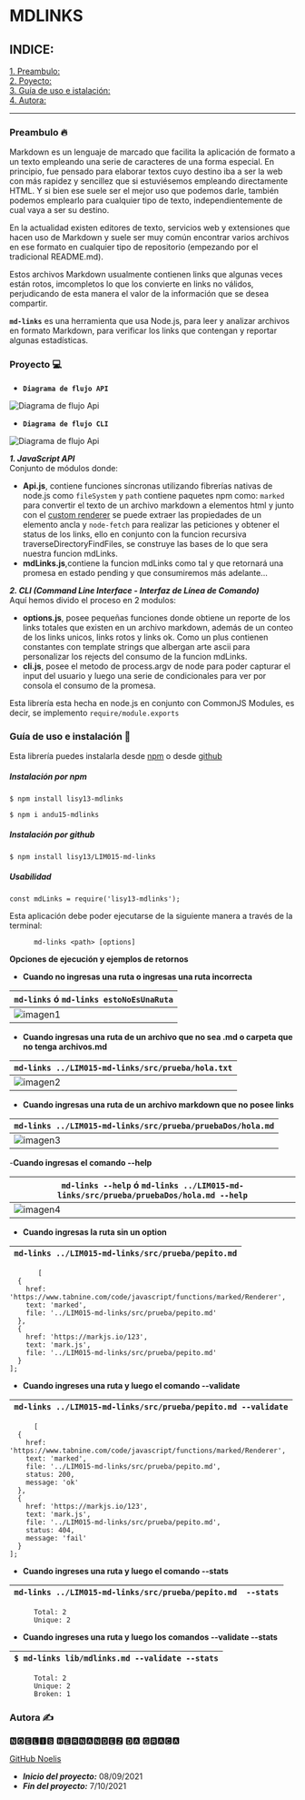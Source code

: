 # MDLINKS
## INDICE:
[1. Preambulo:](#preambulo)  
[2. Poyecto:](#proyecto)  
[3. Guía de uso e istalación:](#guia-de-uso-e-instalacióm)  
[4. Autora:](#Autora)  
***
### Preambulo 🔥
Markdown es un lenguaje de marcado que facilita la aplicación de formato a un texto empleando una serie de caracteres de una forma especial. En principio, fue pensado para elaborar textos cuyo destino iba a ser la web con más rapidez y sencillez que si estuviésemos empleando directamente HTML. Y si bien ese suele ser el mejor uso que podemos darle, también podemos emplearlo para cualquier tipo de texto, independientemente de cual vaya a ser su destino.

En la actualidad existen editores de texto, servicios web y extensiones que hacen uso de Markdown y suele ser muy común encontrar varios archivos en ese formato en cualquier tipo de repositorio (empezando por el tradicional README.md).

Estos archivos Markdown usualmente contienen links que algunas veces están rotos, imcompletos lo que los convierte en links no válidos, perjudicando de esta manera el valor de la información que se desea compartir.

<code>**md-links**</code> es una herramienta que usa Node.js, para leer y analizar archivos en formato Markdown, para verificar los links que contengan y reportar algunas estadísticas.

### Proyecto 💻

- <code>**Diagrama de flujo API**</code>

![Diagrama de flujo Api](img\Api.jpg) 

- <code>**Diagrama de flujo CLI**</code>

![Diagrama de flujo Api](img\cli.jpg)
  
***1. JavaScript API***  
Conjunto de módulos donde:
- **Api.js**, contiene funciones síncronas utilizando fibrerías nativas de node.js como <code>fileSystem</code> y <code>path</code> contiene paquetes npm como: <code>marked</code> para convertir el texto de un archivo markdown a elementos html y junto con el [custom renderer](https://marked.js.org/using_pro#renderer) se puede extraer las propiedades de un elemento ancla y <code>node-fetch</code> para realizar las peticiones y obtener el status de los links, ello en conjunto con la funcion recursiva traverseDirectoryFindFiles, se construye las bases de lo que sera nuestra funcion mdLinks.
- **mdLinks.js**,contiene la funcion mdLinks como tal y que retornará una promesa en estado pending y que consumiremos más adelante...

***2. CLI (Command Line Interface - Interfaz de Línea de Comando)***  
Aquí hemos divido el proceso en 2 modulos: 
- **options.js**, posee pequeñas funciones donde obtiene un reporte de los links totales que existen en un archivo markdown, además de un conteo de los links unicos, links rotos y links ok. Como un plus contienen constantes con template strings que albergan arte ascii para personalizar los rejects del consumo de la funcion mdLinks.
- **cli.js**, posee el metodo de process.argv de node para poder capturar el input del usuario y luego una serie de condicionales para ver por consola el consumo de la promesa.

Esta librería esta hecha en node.js en conjunto con CommonJS Modules, es decir, se implemento <code>require/module.exports</code>  

### Guía de uso e instalación 📄
Esta librería puedes instalarla desde [npm](https://www.npmjs.com/package/andu15-mdlinks) o desde [github](https://github.com/Andu15/LIM015-md-links)

##### Instalación por npm
`$ npm install lisy13-mdlinks`  

`$ npm i andu15-mdlinks`
##### Instalación por github

`$ npm install lisy13/LIM015-md-links`
##### Usabilidad

`const mdLinks = require('lisy13-mdlinks');`

Esta aplicación debe poder ejecutarse de la siguiente manera a través de la terminal:  

          md-links <path> [options]

  **Opciones de ejecución y ejemplos de retornos**

  - **Cuando no ingresas una ruta o ingresas una ruta incorrecta**

| `md-links`  ó  `md-links estoNoEsUnaRuta` |
|-------------------|
| ![imagen1](img/laRutaNoExiste.png)  |

  - **Cuando ingresas una ruta de un archivo que no sea .md o carpeta que no tenga archivos.md**

|`md-links ../LIM015-md-links/src/prueba/hola.txt` |
|----------------------------|
| ![imagen2](img/noTieneArchivosMd.png)   |

  - **Cuando ingresas una ruta de un archivo markdown que no posee links**

|`md-links ../LIM015-md-links/src/prueba/pruebaDos/hola.md` |
|----------------------------|
| ![imagen3](img/noHayLinks.png)   |

  -**Cuando ingresas el comando --help** 

|`md-links --help`  ó  `md-links ../LIM015-md-links/src/prueba/pruebaDos/hola.md --help` |
|----------------------------|
| ![imagen4](img/help.png)   |

  - **Cuando ingresas la ruta sin un option**

|`md-links ../LIM015-md-links/src/prueba/pepito.md` |
|----------------------------|
           [
      {
        href: 'https://www.tabnine.com/code/javascript/functions/marked/Renderer',
        text: 'marked',
        file: '../LIM015-md-links/src/prueba/pepito.md'
      },
      {
        href: 'https://markjs.io/123',
        text: 'mark.js',
        file: '../LIM015-md-links/src/prueba/pepito.md'
      }
    ];

  - **Cuando ingreses una ruta y luego el comando --validate**

|`md-links ../LIM015-md-links/src/prueba/pepito.md --validate` |
|----------------------------|
          [
      {
        href: 'https://www.tabnine.com/code/javascript/functions/marked/Renderer',
        text: 'marked',
        file: '../LIM015-md-links/src/prueba/pepito.md',
        status: 200,
        message: 'ok'
      },
      {
        href: 'https://markjs.io/123',
        text: 'mark.js',
        file: '../LIM015-md-links/src/prueba/pepito.md',
        status: 404,
        message: 'fail'
      }
    ];

  - **Cuando ingreses una ruta y luego el comando --stats**  

|`md-links ../LIM015-md-links/src/prueba/pepito.md  --stats` |
|----------------------------|
          Total: 2
          Unique: 2

  - **Cuando ingreses una ruta y luego los comandos --validate --stats**

|`$ md-links lib/mdlinks.md --validate --stats` |
|----------------------------|
          Total: 2
          Unique: 2
          Broken: 1

### Autora ✍

🅽🅾🅴🅻🅸🆂 🅷🅴🆁🅽🅰🅽🅳🅴🆉 🅳🅰 🅶🆁🅰🅲🅰

[GitHub Noelis](https://github.com/noelishernandezdg)

* ___Inicio del proyecto:___ 08/09/2021  
* ___Fin del proyecto:___ 7/10/2021